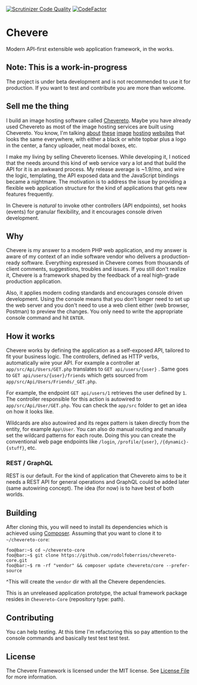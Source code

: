 [![Scrutinizer Code
Quality](https://scrutinizer-ci.com/g/rodolfoberrios/chevereto-core/badges/quality-score.png?b=master)](https://scrutinizer-ci.com/g/rodolfoberrios/chevereto-core/?branch=master)
[![CodeFactor](https://www.codefactor.io/repository/github/rodolfoberrios/chevereto-core/badge)](https://www.codefactor.io/repository/github/rodolfoberrios/chevereto-core)

# Chevere

Modern API-first extensible web application framework, in the works.

## Note: This is a work-in-progress

The project is under beta development and is not recommended to use it for production. If you want to test and
contribute you are more than welcome.

## Sell me the thing

I build an image hosting software called [Chevereto](https://chevereto.com/). Maybe you have already used Chevereto as
most of the image hosting services are built using Chevereto. You know, I'm talking [about](https://lightpics.net/)
[these](https://imgbb.com/) [image](https://www.ultraimg.com/) [hosting](https://extraimage.net/)
[websites](https://gifyu.com/) that looks the same everywhere, with either a black or white topbar plus a logo in the
center, a fancy uploader, neat modal boxes, etc.

I make my living by selling Chevereto licenses. While developing it, I noticed that the needs around this kind of web
service vary a lot and that build the API for it is an awkward process. My release average is ~1.9/mo, and wire the
logic, templating, the API exposed data and the JavaScript bindings became a nightmare. The motivation is to address the
issue by providing a flexible web application structure for the kind of applications that gets new features frequently.

In Chevere is _natural_ to invoke other controllers (API endpoints), set hooks (events) for granular flexibility,
and it encourages console driven development.

## Why

Chevere is my answer to a modern PHP web application, and my answer is aware of my context of an indie software
vendor who delivers a production-ready software. Everything expressed in Chevere comes from thousands of client
comments, suggestions, troubles and issues. If you still don't realize it, Chevere is a framework shaped by the
feedback of a real high-grade production application.

Also, it applies modern coding standards and encourages console driven development. Using the console means that you
don't longer need to set up the web server and you don't need to use a web client either (web browser, Postman) to
preview the changes. You only need to write the appropriate console command and hit `ENTER`.

## How it works

Chevere works by defining the application as a self-exposed API, tailored to fit your business logic. The
controllers, defined as HTTP verbs, automatically wire your API. For example a controller at `app/src/Api/Users/GET.php`
translates to `GET api/users/{user}` . Same goes to `GET api/users/{user}/friends` which gets sourced from
`app/src/Api/Users/Friends/_GET.php`.

For example, the endpoint `GET api/users/1` retrieves the user defined by `1`. The controller responsible for this
action is autowired to `app/src/Api/User/GET.php`. You can check the `app/src` folder to get an idea on how it looks
like.

Wildcards are also autowired and its regex pattern is taken directly from the entity, for example `App\User`. You can
also do manual routing and manually set the wildcard patterns for each route. Doing this you can create the conventional
web page endpoints like `/login`, `/profile/{user}`, `/{dynamic}-{stuff}`, etc.

### REST / GraphQL

REST is our default. For the kind of application that Chevereto aims to be it needs a REST API for general operations
and GraphQL could be added later (same autowiring concept). The idea (for now) is to have best of both worlds.

## Building

After cloning this, you will need to install its dependencies which is achieved using
[Composer](https://getcomposer.org/). Assuming that you want to clone it to `~/chevereto-core`:

```console
foo@bar:~$ cd ~/chevereto-core
foo@bar:~$ git clone https://github.com/rodolfoberrios/chevereto-core.git
foo@bar:~$ rm -rf "vendor" && composer update chevereto/core --prefer-source
```

^This will create the `vendor` dir with all the Chevere dependencies.

This is an unreleased application prototype, the actual framework package resides in `Chevereto-Core` (repository type:
path).

## Contributing

You can help testing. At this time I'm refactoring this so pay attention to the console commands and basically test test
test test.

## License

The Chevere Framework is licensed under the MIT license. See [License File](LICENSE) for more information.
